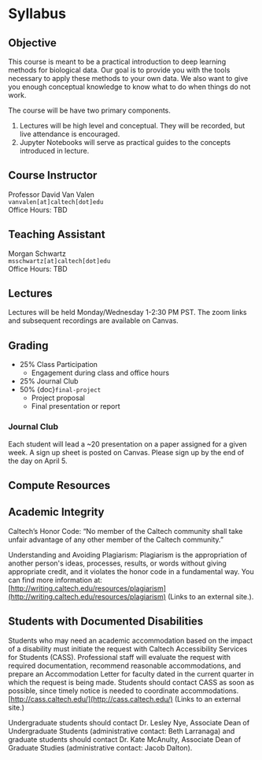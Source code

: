 # Syllabus

## Objective
This course is meant to be a practical introduction to deep learning methods for biological data. Our goal is to provide you with the tools necessary to apply these methods to your own data. We also want to give you enough conceptual knowledge to know what to do when things do not work.

The course will be have two primary components.
1. Lectures will be high level and conceptual. They will be recorded, but live attendance is encouraged.
2. Jupyter Notebooks will serve as practical guides to the concepts introduced in lecture.
## Course Instructor
Professor David Van Valen<br/>
`vanvalen[at]caltech[dot]edu`<br/>
Office Hours: TBD

## Teaching Assistant
Morgan Schwartz<br/>
`msschwartz[at]caltech[dot]edu`<br/>
Office Hours: TBD

## Lectures
Lectures will be held Monday/Wednesday 1-2:30 PM PST. The zoom links and subsequent recordings are available on Canvas.

## Grading
- 25% Class Participation
    - Engagement during class and office hours
- 25% Journal Club
- 50% {doc}`final-project`
    - Project proposal
    - Final presentation or report

### Journal Club
Each student will lead a ~20 presentation on a paper assigned for a given week. A sign up sheet is posted on Canvas. Please sign up by the end of the day on April 5.

## Compute Resources
## Academic Integrity
Caltech’s Honor Code: “No member of the Caltech community shall take unfair advantage of any other member of the Caltech community.”

Understanding and Avoiding Plagiarism: Plagiarism is the appropriation of another person's ideas, processes, results, or words without giving appropriate credit, and it violates the honor code in a fundamental way. You can find more information at: [http://writing.caltech.edu/resources/plagiarism](http://writing.caltech.edu/resources/plagiarism) (Links to an external site.).

## Students with Documented Disabilities
Students who may need an academic accommodation based on the impact of a disability must initiate the request with Caltech Accessibility Services for Students (CASS).  Professional staff will evaluate the request with required documentation, recommend reasonable accommodations, and prepare an Accommodation Letter for faculty dated in the current quarter in which the request is being made. Students should contact CASS as soon as possible, since timely notice is needed to coordinate accommodations. [http://cass.caltech.edu/](http://cass.caltech.edu/) (Links to an external site.)

Undergraduate students should contact Dr. Lesley Nye, Associate Dean of Undergraduate Students (administrative contact: Beth Larranaga) and graduate students should contact Dr. Kate McAnulty, Associate Dean of Graduate Studies (administrative contact: Jacob Dalton).